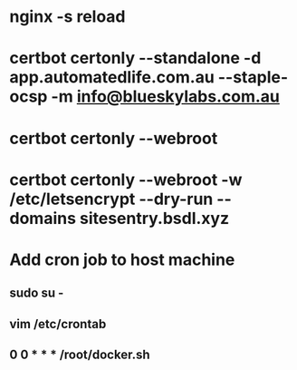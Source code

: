 # nginx -s reload

# certbot certonly --standalone -d app.automatedlife.com.au --staple-ocsp -m info@blueskylabs.com.au

# certbot certonly --webroot 

# certbot certonly --webroot -w /etc/letsencrypt --dry-run --domains sitesentry.bsdl.xyz

# Add cron job to host machine
## sudo su -
## vim /etc/crontab
## 0 0 * * * /root/docker.sh

